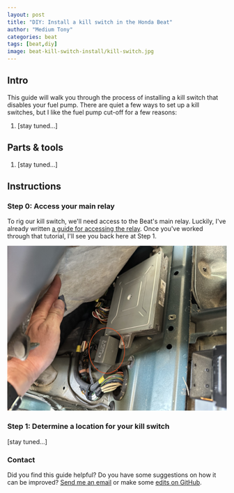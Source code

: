 ```yaml
---
layout: post
title: "DIY: Install a kill switch in the Honda Beat"
author: "Medium Tony"
categories: beat
tags: [beat,diy]
image: beat-kill-switch-install/kill-switch.jpg
---
```

## Intro
This guide will walk you through the process of installing a kill switch that disables your fuel pump. There are quiet a few ways to set up a kill switches, but I like the fuel pump cut-off for a few reasons:

1. [stay tuned...]

## Parts & tools
1. [stay tuned...]

## Instructions

### Step 0: Access your main relay

To rig our kill switch, we'll need access to the Beat's main relay. Luckily, I've already written [a guide for accessing the relay](./access-beat-ecu-and-main-relay). Once you've worked through that tutorial, I'll see you back here at Step 1.

![Picture of ECU and main rela with the main relay circled in red.](assets/img/beat-kill-switch-install/ecu-and-relay-revealed.jpg)

### Step 1: Determine a location for your kill switch

[stay tuned...]

### Contact
Did you find this guide helpful? Do you have some suggestions on how it can be improved? [Send me an email](mailto:tony@mediumtonysgarage.com) or make some [edits on GitHub](https://github.com/prestia/mediumtonys/blob/main/_posts/2023-9-4-beat-kill-switch-install.md).
